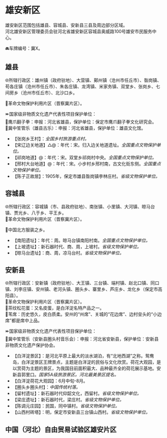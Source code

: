 # 雄安新区  
雄安新区范围包括雄县、容城县、安新县三县及周边部分区域。  
河北雄安新区管理委员会驻河北省雄安新区容城县奥威路100号雄安市民服务中心。  

🚘车牌编号：冀X。  

## 雄县  
🌐所辖行政区：雄州镇（政府驻地）、大营镇、鄚州镇（沧州市任丘市）、昝岗镇、苟各庄镇（沧州市任丘市）、朱各庄镇、龙湾镇、米家务镇、双堂乡、张岗乡、七间房乡（沧州市任丘市）、北沙口乡。  

🚩革命文物保护利用片区（晋察冀片区）。  

⏩国家级非物质文化遗产代表性项目保护单位：  
🔸鹰爪翻子拳：申报：河北省雄县，保护单位：保定市鹰爪翻子拳文化研究会。  
🔸冀中笙管乐（雄县古乐）：申报：河北省雄县，保护单位：雄县文化馆。  

* 【张岗乡王村】：*全国乡村旅游重点村。*  
* 【宋辽边关地道】△@：年代：宋。归入边关地道遗址。*全国重点文物保护单位。*  
* 【祁岗地道】@：年代：宋。双堂乡祁岗村中央。*全国重点文物保护单位。*  
* 【邢村大台地道】@：年代：宋。小步村乡邢村南，古文化街东侧。*全国重点文物保护单位。*  
* 【陈子正故居】：1905年，保定市雄县昝岗镇李林庄村。*省级文物保护单位。*  

## 容城县  
🌐所辖行政区：容城镇（市、县政府驻地）、南张镇、小里镇、大河镇、晾马台镇、贾光乡、八于乡、平王乡。  
🚩革命文物保护利用片区（晋察冀片区）。  

🧊中国北方服装之乡。  

* 【南阳遗址】：年代：周。晾马台镇南阳村南。*全国重点文物保护单位。*  
* 【上坡遗址】：新石器时代、商、周，上坡村。*省级文物保护单位。*  
* 【晾马台遗址】：商、周，凉马台村。*省级文物保护单位。*  

## 安新县  
🌐所辖行政区：安新镇（政府驻地）、大王镇、三台镇、端村镇、赵北口镇、同口镇、刘李庄镇、安州镇、老河头镇、圈头乡、寨里乡、芦庄乡、龙化乡（保定市高阳县）。  
🚩革命文物保护利用片区（晋察冀片区）。  
🍴茶纹松花蛋：又名皮蛋，是白洋淀名特产品之一。  
🧊苇席：历史悠久，皮白质柔。安州的“州席”、关城的“花边席”、边村垒头的“小边席”都是席中上品。  

⏩国家级非物质文化遗产代表性项目保护单位：  
🔸冀中笙管乐（安新县圈头村音乐会）：申报：河北省安新县，保护单位：安新县非物质文化遗产保护协会。  

* 【白洋淀景区】：是河北平原上最大的淡水湖泊，有“北地西湖”之称。鸳鸯岛，白洋淀景区王牌景点，主题是白洋淀的民俗与文化欣赏。荷花大观园，是以赏荷为主题的景区，为我国目前面积最大、品种最齐全的荷花展示基地。安新县郭里口。*国家5A级旅游景区。河北最美景区提名。*  
* 【白洋淀荷花大观园】：6月中旬-8月。  
* 【圈头乡圈头村】：*中国传统村落。*  
* 【留村遗址】：新石器时代仰韶文化，西留村。*省级文物保护单位。*  
* 【梁庄遗址】：新石器时代，梁庄村。*省级文物保护单位。*  
* 【陈调元庄园】：民国，同中镇村。*省级文物保护单位。*  
* 【山西村砖塔】：明，保定市安新县三台镇山西村。*省级文物保护单位。*  

## 中国（河北）自由贸易试验区雄安片区  

